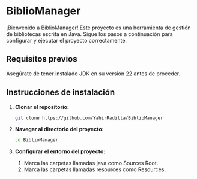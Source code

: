# BiblioManager

¡Bienvenido a BiblioManager! Este proyecto es una herramienta de gestión de bibliotecas escrita en Java. Sigue los pasos a continuación para configurar y ejecutar el proyecto correctamente.

## Requisitos previos

Asegúrate de tener instalado JDK en su versión 22 antes de proceder.

## Instrucciones de instalación

1. **Clonar el repositorio:**
   
   ```bash
   git clone https://github.com/YahirRadilla/BiblioManager

1. **Navegar al directorio del proyecto:**
   
   ```bash
   cd BiblioManager
1. **Configurar el entorno del proyecto:**
   1. Marca las carpetas llamadas java como Sources Root.
   1. Marca las carpetas llamadas resources como Resources.
